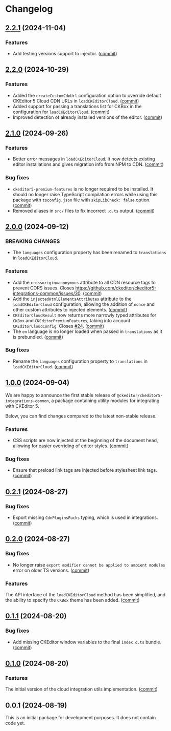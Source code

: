 Changelog
=========

## [2.2.1](https://github.com/ckeditor/ckeditor5-integrations-common/compare/v2.2.0...v2.2.1) (2024-11-04)

### Features

* Add testing versions support to injector. ([commit](https://github.com/ckeditor/ckeditor5-integrations-common/commit/518448b1e7e9e8b8866592ff2b7daca3869f73b3))


## [2.2.0](https://github.com/ckeditor/ckeditor5-integrations-common/compare/v2.1.0...v2.2.0) (2024-10-29)

### Features

* Added the `createCustomCdnUrl` configuration option to override default CKEditor 5 Cloud CDN URLs in `loadCKEditorCloud`. ([commit](https://github.com/ckeditor/ckeditor5-integrations-common/commit/f13ee317b8ee65a79525824d04ebeeb27b52700b))
* Added support for passing a translations list for CKBox in the configuration for `loadCKEditorCloud`. ([commit](https://github.com/ckeditor/ckeditor5-integrations-common/commit/29f8aaf3a82904fc1598a4f81d3803e587d639e2))
* Improved detection of already installed versions of the editor. ([commit](https://github.com/ckeditor/ckeditor5-integrations-common/commit/adc3143d032a2501c0a5872cb92a36938d720f5a))


## [2.1.0](https://github.com/ckeditor/ckeditor5-integrations-common/compare/v2.0.0...v2.1.0) (2024-09-26)

### Features

* Better error messages in `loadCKEditorCloud`. It now detects existing editor installations and gives migration info from NPM to CDN. ([commit](https://github.com/ckeditor/ckeditor5-integrations-common/commit/a57de9cd4e996ff151c599e810db1d33ca380be8))

### Bug fixes

* `ckeditor5-premium-features` is no longer required to be installed. It should no longer raise TypeScript compilation errors while using this package with `tsconfig.json` file with `skipLibCheck: false` option. ([commit](https://github.com/ckeditor/ckeditor5-integrations-common/commit/72b9b8269868cc962a19a1ebdf767b0b1b20dfaa))
* Removed aliases in `src/` files to fix incorrect `.d.ts` output. ([commit](https://github.com/ckeditor/ckeditor5-integrations-common/commit/7fe1f75fe16b8f5e7af93a50f4a11ecabccc5087))


## [2.0.0](https://github.com/ckeditor/ckeditor5-integrations-common/compare/v1.0.0...v2.0.0) (2024-09-12)

### BREAKING CHANGES

* The `languages` configuration property has been renamed to `translations` in `loadCKEditorCloud`.

### Features

* Add the `crossorigin=anonymous` attribute to all CDN resource tags to prevent CORS issues. Closes https://github.com/ckeditor/ckeditor5-integrations-common/issues/30. ([commit](https://github.com/ckeditor/ckeditor5-integrations-common/commit/78587c987dc4d70154db2f1b88455a430b542ac0))
* Add the `injectedHtmlElementsAttributes` attribute to the `loadCKEditorCloud` configuration, allowing the addition of `nonce` and other custom attributes to injected elements. ([commit](https://github.com/ckeditor/ckeditor5-integrations-common/commit/78587c987dc4d70154db2f1b88455a430b542ac0))
* `CKEditorCloudResult` now returns more narrowly typed attributes for `CKBox` and `CKEditorPremiumFeatures`, taking into account `CKEditorCloudConfig`. Closes [#24](https://github.com/ckeditor/ckeditor5-integrations-common/issues/24). ([commit](https://github.com/ckeditor/ckeditor5-integrations-common/commit/30de408f43b85f5f91c64b7d243ca4b773348e9a))
* The `en` language is no longer loaded when passed in `translations` as it is prebundled. ([commit](https://github.com/ckeditor/ckeditor5-integrations-common/commit/25e41b6b199ff616b496b9ac63d610d8d35cf1ea))

### Bug fixes

* Rename the `languages` configuration property to `translations` in `loadCKEditorCloud`. ([commit](https://github.com/ckeditor/ckeditor5-integrations-common/commit/25e41b6b199ff616b496b9ac63d610d8d35cf1ea))


## [1.0.0](https://github.com/ckeditor/ckeditor5-integrations-common/compare/v0.2.1...v1.0.0) (2024-09-04)

We are happy to announce the first stable release of `@ckeditor/ckeditor5-integrations-common`, a package containing utility modules for integrating with CKEditor 5.

Below, you can find changes compared to the latest non-stable release.

### Features

* CSS scripts are now injected at the beginning of the document head, allowing for easier overriding of editor styles. ([commit](https://github.com/ckeditor/ckeditor5-integrations-common/commit/cd61e7ce7baad29adefd275661c9ca7ef5006095))

### Bug fixes

* Ensure that preload link tags are injected before stylesheet link tags. ([commit](https://github.com/ckeditor/ckeditor5-integrations-common/commit/d61b83e8ffede29debcc11c4be2798ad30d527e4))


## [0.2.1](https://github.com/ckeditor/ckeditor5-integrations-common/compare/v0.2.0...v0.2.1) (2024-08-27)

### Bug fixes

* Export missing `CdnPluginsPacks` typing, which is used in integrations. ([commit](https://github.com/ckeditor/ckeditor5-integrations-common/commit/43e7c51e0e3d79ae27bf3edef77a4c2991880801))


## [0.2.0](https://github.com/ckeditor/ckeditor5-integrations-common/compare/v0.1.1...v0.2.0) (2024-08-27)

### Bug fixes

* No longer raise `export modifier cannot be applied to ambient modules` error on older TS versions. ([commit](https://github.com/ckeditor/ckeditor5-integrations-common/commit/15bca0a5f559738558dde08603d16445cb91d349))

### Features

The API interface of the `loadCKEditorCloud` method has been simplified, and the ability to specify the `CKBox` theme has been added. ([commit](https://github.com/ckeditor/ckeditor5-integrations-common/tree/e45c569661b1686d153e12a31c146c46751396e6))

## [0.1.1](https://github.com/ckeditor/ckeditor5-integrations-common/compare/v0.1.0...v0.1.1) (2024-08-20)

### Bug fixes

* Add missing CKEditor window variables to the final `index.d.ts` bundle. ([commit](https://github.com/ckeditor/ckeditor5-integrations-common/commit/09e84c8270633c38c7857754219776659a4cfee2))


## [0.1.0](https://github.com/ckeditor/ckeditor5-integrations-common/compare/v0.0.1...v0.1.0) (2024-08-20)

### Features

The initial version of the cloud integration utils implementation. ([commit](https://github.com/ckeditor/ckeditor5-integrations-common/commit/c7e447058302a9f788a7a5abababe787b721b5f5))


## 0.0.1 (2024-08-19)

This is an initial package for development purposes. It does not contain code yet.
